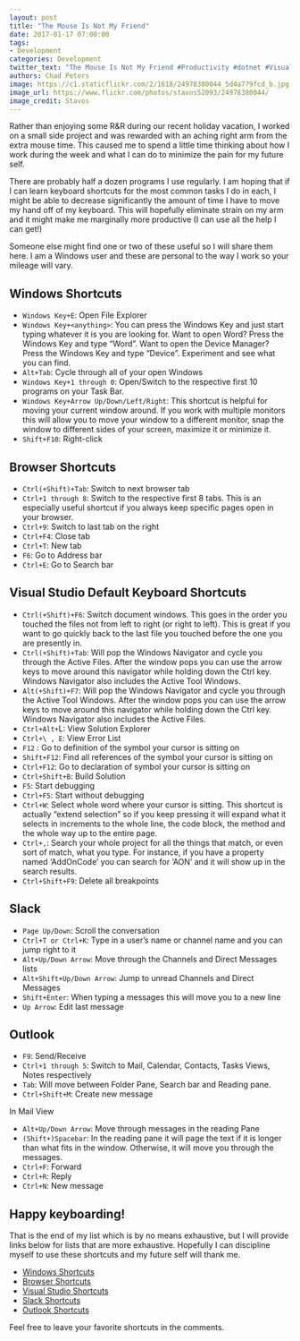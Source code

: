 ```yaml
---
layout: post
title: "The Mouse Is Not My Friend"
date: 2017-01-17 07:00:00
tags: 
- Development
categories: Development
twitter_text: "The Mouse Is Not My Friend #Productivity #dotnet #VisualStudio"
authors: Chad Peters
image: https://c1.staticflickr.com/2/1618/24978380044_5d4a779fcd_b.jpg
image_url: https://www.flickr.com/photos/stavos52093/24978380044/
image_credit: Stavos
---
```


Rather than enjoying some R&R during our recent holiday vacation, I worked on a small side project and was rewarded with an aching right arm from the extra 
mouse time. This caused me to spend a little time thinking about how I work during the week and what I can do to minimize the pain for my future self. 

There are probably half a dozen programs I use regularly. I am hoping that if I can learn keyboard shortcuts for the most common tasks I do in each, I might 
be able to decrease significantly the amount of time I have to move my hand off of my keyboard. This will hopefully eliminate strain on my arm and it might 
make me marginally more productive (I can use all the help I can get!)

Someone else might find one or two of these useful so I will share them here. I am a Windows user and these are personal to the way I work so your mileage 
will vary. 

## Windows Shortcuts

- `Windows Key+E`: Open File Explorer
- `Windows Key+<anything>`: You can press the Windows Key and just start typing whatever it is you are looking for. Want to open Word? Press the Windows 
 Key and type “Word”. Want to open the Device Manager? Press the Windows Key and type “Device”. Experiment and see what you can find. 
- `Alt+Tab`: Cycle through all of your open Windows
- `Windows Key+1 through 0`: Open/Switch to the respective first 10 programs on your Task Bar. 
- `Windows Key+Arrow Up/Down/Left/Right`: This shortcut is helpful for moving your current window around. If you work with multiple monitors this will 
 allow you to move your window to a different monitor, snap the window to different sides of your screen, maximize it or minimize it. 
- `Shift+F10`: Right-click

## Browser Shortcuts

- `Ctrl(+Shift)+Tab`: Switch to next browser tab
- `Ctrl+1 through 8`: Switch to the respective first 8 tabs. This is an especially useful shortcut if you always keep specific pages open 
	in your browser.
- `Ctrl+9`: Switch to last tab on the right 
- `Ctrl+F4`: Close tab
- `Ctrl+T`: New tab
- `F6`: Go to Address bar
- `Ctrl+E`: Go to Search bar
 
## Visual Studio Default Keyboard Shortcuts

- `Ctrl(+Shift)+F6`: Switch document windows. This goes in the order you touched the files not from left to right (or right to left). This is great if you 
 want to go quickly back to the last file you touched before the one you are presently in. 
- `Ctrl(+Shift)+Tab`: Will pop the Windows Navigator and cycle you through the Active Files. After the window pops you can use the arrow keys to move around 
 this navigator while holding down the Ctrl key. Windows Navigator also includes the Active Tool Windows.
- `Alt(+Shift)+F7`: Will pop the Windows Navigator and cycle you through the Active Tool Windows. After the window pops you can use the arrow keys to move 
 around this navigator while holding down the Ctrl key. Windows Navigator also includes the Active Files.			
- `Ctrl+Alt+`L: View Solution Explorer
- `Ctrl+\ , E`: View Error List
- `F12` : Go to definition of the symbol your cursor is sitting on
- `Shift+F12`: Find all references of the symbol your cursor is sitting on
- `Ctrl+F12`: Go to declaration of symbol your cursor is sitting on
- `Ctrl+Shift+B`: Build Solution
- `F5`: Start debugging
- `Ctrl+F5`: Start without debugging
- `Ctrl+W`: Select whole word where your cursor is sitting. This shortcut is actually “extend selection” so 
 if you keep pressing it will expand what it selects in increments to the whole line, the code block, the method and the whole way up to the entire page.
- `Ctrl+,`: Search your whole project for all the things that match, or even sort of match, what you type. 
 For instance, if you have a property named ‘AddOnCode’ you can search for ‘AON’ and it will show up in the search results.
- `Ctrl+Shift+F9`: Delete all breakpoints

## Slack

- `Page Up/Down`: Scroll the conversation
- `Ctrl+T or Ctrl+K`: Type in a user’s name or channel name and you can jump right to it
- `Alt+Up/Down Arrow`: Move through the Channels and Direct Messages lists
- `Alt+Shift+Up/Down Arrow`: Jump to unread Channels and Direct Messages
- `Shift+Enter`: When typing a messages this will move you to a new line
- `Up Arrow`: Edit last message

## Outlook 

- `F9`: Send/Receive
- `Ctrl+1 through 5`: Switch to Mail, Calendar, Contacts, Tasks Views, Notes respectively
- `Tab`: Will move between Folder Pane, Search bar and Reading pane.
- `Ctrl+Shift+M`: Create new message

In Mail View
- `Alt+Up/Down Arrow`: Move through messages in the reading Pane
- `(Shift+)Spacebar`: In the reading pane it will page the text if it is longer than what fits in the window. Otherwise, it will move you through the messages.
- `Ctrl+F`: Forward
- `Ctrl+R`: Reply
- `Ctrl+N`: New message

## Happy keyboarding!

That is the end of my list which is by no means exhaustive, but I will provide links below for lists that are more exhaustive. Hopefully I can discipline 
myself to use these shortcuts and my future self will thank me. 

- [Windows Shortcuts](https://support.microsoft.com/en-us/help/126449/keyboard-shortcuts-for-windows)
- [Browser Shortcuts](http://www.howtogeek.com/114518/47-keyboard-shortcuts-that-work-in-all-web-browsers/)
- [Visual Studio Shortcuts](https://msdn.microsoft.com/en-us/library/da5kh0wa.aspx)
- [Slack Shortcuts](https://get.slack.help/hc/en-us/articles/201374536-Slack-keyboard-shortcuts)
- [Outlook Shortcuts](http://www.hongkiat.com/blog/80-keyboard-shortcuts-for-microsoft-outlook/)

Feel free to leave your favorite shortcuts in the comments.